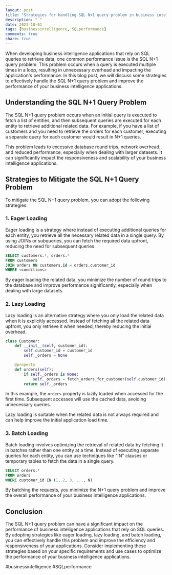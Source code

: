 ```yaml
---
layout: post
title: "Strategies for handling SQL N+1 query problem in business intelligence applications"
description: " "
date: 2023-10-01
tags: [businessintelligence, SQLperformance]
comments: true
share: true
---
```


When developing business intelligence applications that rely on SQL queries to retrieve data, one common performance issue is the SQL N+1 query problem. This problem occurs when a query is executed multiple times in a loop, resulting in unnecessary overhead and impacting the application's performance. In this blog post, we will discuss some strategies to effectively handle the SQL N+1 query problem and improve the performance of your business intelligence applications.

## Understanding the SQL N+1 Query Problem

The SQL N+1 query problem occurs when an initial query is executed to fetch a list of entities, and then subsequent queries are executed for each entity to retrieve additional related data. For example, if you have a list of customers and you need to retrieve the orders for each customer, executing a separate query for each customer would result in N+1 queries.

This problem leads to excessive database round trips, network overhead, and reduced performance, especially when dealing with larger datasets. It can significantly impact the responsiveness and scalability of your business intelligence applications.

## Strategies to Mitigate the SQL N+1 Query Problem

To mitigate the SQL N+1 query problem, you can adopt the following strategies:

### 1. Eager Loading

Eager loading is a strategy where instead of executing additional queries for each entity, you retrieve all the necessary related data in a single query. By using JOINs or subqueries, you can fetch the required data upfront, reducing the need for subsequent queries.

```sql
SELECT customers.*, orders.*
FROM customers
JOIN orders ON customers.id = orders.customer_id
WHERE <conditions>
```

By eager loading the related data, you minimize the number of round trips to the database and improve performance significantly, especially when dealing with large datasets.

### 2. Lazy Loading

Lazy loading is an alternative strategy where you only load the related data when it is explicitly accessed. Instead of fetching all the related data upfront, you only retrieve it when needed, thereby reducing the initial overhead.

```python
class Customer:
    def __init__(self, customer_id):
        self.customer_id = customer_id
        self._orders = None

    @property
    def orders(self):
        if self._orders is None:
            self._orders = fetch_orders_for_customer(self.customer_id)
        return self._orders
```

In this example, the `orders` property is lazily loaded when accessed for the first time. Subsequent accesses will use the cached data, avoiding unnecessary queries.

Lazy loading is suitable when the related data is not always required and can help improve the initial application load time.

### 3. Batch Loading

Batch loading involves optimizing the retrieval of related data by fetching it in batches rather than one entity at a time. Instead of executing separate queries for each entity, you can use techniques like "IN" clauses or temporary tables to fetch the data in a single query.

```sql
SELECT orders.*
FROM orders
WHERE customer_id IN (1, 2, 3, ..., N)
```

By batching the requests, you minimize the N+1 query problem and improve the overall performance of your business intelligence applications.

## Conclusion

The SQL N+1 query problem can have a significant impact on the performance of business intelligence applications that rely on SQL queries. By adopting strategies like eager loading, lazy loading, and batch loading, you can effectively handle this problem and improve the efficiency and responsiveness of your applications. Consider implementing these strategies based on your specific requirements and use cases to optimize the performance of your business intelligence applications.

#businessintelligence #SQLperformance